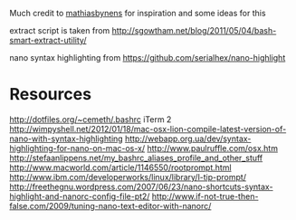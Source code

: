 Much credit to [mathiasbynens](https://github.com/mathiasbynens/dotfiles) for inspiration and some ideas for this

extract script is taken from http://sgowtham.net/blog/2011/05/04/bash-smart-extract-utility/

nano syntax highlighting from https://github.com/serialhex/nano-highlight


Resources
=========

http://dotfiles.org/~cemeth/.bashrc
iTerm 2
http://wimpyshell.net/2012/01/18/mac-osx-lion-compile-latest-version-of-nano-with-syntax-highlighting
http://webapp.org.ua/dev/syntax-highlighting-for-nano-on-mac-os-x/
http://www.paulruffle.com/osx.htm
http://stefaanlippens.net/my_bashrc_aliases_profile_and_other_stuff
http://www.macworld.com/article/1146550/rootprompt.html
http://www.ibm.com/developerworks/linux/library/l-tip-prompt/
http://freethegnu.wordpress.com/2007/06/23/nano-shortcuts-syntax-highlight-and-nanorc-config-file-pt2/
http://www.if-not-true-then-false.com/2009/tuning-nano-text-editor-with-nanorc/

